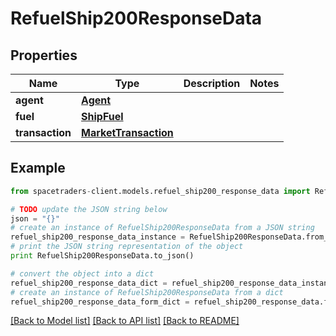 # RefuelShip200ResponseData


## Properties

Name | Type | Description | Notes
------------ | ------------- | ------------- | -------------
**agent** | [**Agent**](Agent.md) |  | 
**fuel** | [**ShipFuel**](ShipFuel.md) |  | 
**transaction** | [**MarketTransaction**](MarketTransaction.md) |  | 

## Example

```python
from spacetraders-client.models.refuel_ship200_response_data import RefuelShip200ResponseData

# TODO update the JSON string below
json = "{}"
# create an instance of RefuelShip200ResponseData from a JSON string
refuel_ship200_response_data_instance = RefuelShip200ResponseData.from_json(json)
# print the JSON string representation of the object
print RefuelShip200ResponseData.to_json()

# convert the object into a dict
refuel_ship200_response_data_dict = refuel_ship200_response_data_instance.to_dict()
# create an instance of RefuelShip200ResponseData from a dict
refuel_ship200_response_data_form_dict = refuel_ship200_response_data.from_dict(refuel_ship200_response_data_dict)
```
[[Back to Model list]](../README.md#documentation-for-models) [[Back to API list]](../README.md#documentation-for-api-endpoints) [[Back to README]](../README.md)


